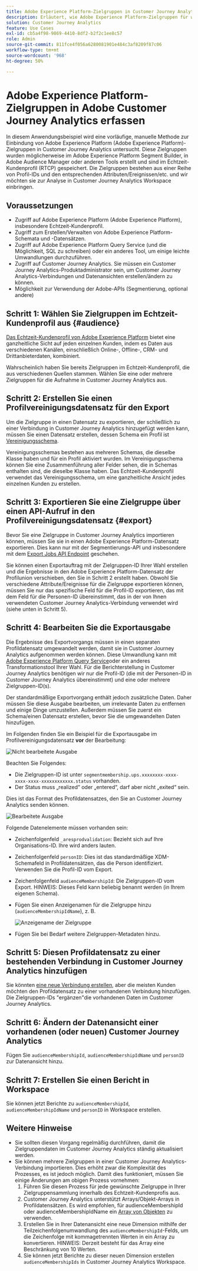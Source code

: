 ```yaml
---
title: Adobe Experience Platform-Zielgruppen in Customer Journey Analytics erfassen
description: Erläutert, wie Adobe Experience Platform-Zielgruppen für weitere Analysen in Customer Journey Analytics aufgenommen werden.
solution: Customer Journey Analytics
feature: Use Cases
exl-id: cb5a4f98-9869-4410-8df2-b2f2c1ee8c57
role: Admin
source-git-commit: 811fce4f056a6280081901e484c3af8209f87c06
workflow-type: tm+mt
source-wordcount: '968'
ht-degree: 50%

---
```


# Adobe Experience Platform-Zielgruppen in Adobe Customer Journey Analytics erfassen

In diesem Anwendungsbeispiel wird eine vorläufige, manuelle Methode zur Einbindung von Adobe Experience Platform (Adobe Experience Platform)-Zielgruppen in Customer Journey Analytics untersucht. Diese Zielgruppen wurden möglicherweise im Adobe Experience Platform Segment Builder, in Adobe Audience Manager oder anderen Tools erstellt und sind im Echtzeit-Kundenprofil (RTCP) gespeichert. Die Zielgruppen bestehen aus einer Reihe von Profil-IDs und den entsprechenden Attributen/Ereignissen/etc. und wir möchten sie zur Analyse in Customer Journey Analytics Workspace einbringen.

## Voraussetzungen

* Zugriff auf Adobe Experience Platform (Adobe Experience Platform), insbesondere Echtzeit-Kundenprofil.
* Zugriff zum Erstellen/Verwalten von Adobe Experience Platform-Schemata und -Datensätzen.
* Zugriff auf Adobe Experience Platform Query Service (und die Möglichkeit, SQL zu schreiben) oder ein anderes Tool, um einige leichte Umwandlungen durchzuführen.
* Zugriff auf Customer Journey Analytics. Sie müssen ein Customer Journey Analytics-Produktadministrator sein, um Customer Journey Analytics-Verbindungen und Datenansichten erstellen/ändern zu können.
* Möglichkeit zur Verwendung der Adobe-APIs (Segmentierung, optional andere)

## Schritt 1: Wählen Sie Zielgruppen im Echtzeit-Kundenprofil aus {#audience}

[Das Echtzeit-Kundenprofil von Adobe Experience Platform](https://experienceleague.adobe.com/docs/experience-platform/profile/home.html?lang=de) bietet eine ganzheitliche Sicht auf jeden einzelnen Kunden, indem es Daten aus verschiedenen Kanälen, einschließlich Online-, Offline-, CRM- und Drittanbieterdaten, kombiniert.

Wahrscheinlich haben Sie bereits Zielgruppen im Echtzeit-Kundenprofil, die aus verschiedenen Quellen stammen. Wählen Sie eine oder mehrere Zielgruppen für die Aufnahme in Customer Journey Analytics aus.

## Schritt 2: Erstellen Sie einen Profilvereinigungsdatensatz für den Export

Um die Zielgruppe in einen Datensatz zu exportieren, der schließlich zu einer Verbindung in Customer Journey Analytics hinzugefügt werden kann, müssen Sie einen Datensatz erstellen, dessen Schema ein Profil ist [Vereinigungsschema](https://experienceleague.adobe.com/docs/experience-platform/profile/union-schemas/union-schema.html?lang=de#understanding-union-schemas).

Vereinigungsschemas bestehen aus mehreren Schemas, die dieselbe Klasse haben und für ein Profil aktiviert wurden. Im Vereinigungsschema können Sie eine Zusammenführung aller Felder sehen, die in Schemas enthalten sind, die dieselbe Klasse haben. Das Echtzeit-Kundenprofil verwendet das Vereinigungsschema, um eine ganzheitliche Ansicht jedes einzelnen Kunden zu erstellen.

## Schritt 3: Exportieren Sie eine Zielgruppe über einen API-Aufruf in den Profilvereinigungsdatensatz  {#export}

Bevor Sie eine Zielgruppe in Customer Journey Analytics importieren können, müssen Sie sie in einen Adobe Experience Platform-Datensatz exportieren. Dies kann nur mit der Segmentierungs-API und insbesondere mit dem [Export Jobs API Endpoint](https://experienceleague.adobe.com/docs/experience-platform/segmentation/api/export-jobs.html?lang=de) geschehen.

Sie können einen Exportauftrag mit der Zielgruppen-ID Ihrer Wahl erstellen und die Ergebnisse in den Adobe Experience Platform-Datensatz der Profilunion verschieben, den Sie in Schritt 2 erstellt haben. Obwohl Sie verschiedene Attribute/Ereignisse für die Zielgruppe exportieren können, müssen Sie nur das spezifische Feld für die Profil-ID exportieren, das mit dem Feld für die Personen-ID übereinstimmt, das in der von Ihnen verwendeten Customer Journey Analytics-Verbindung verwendet wird (siehe unten in Schritt 5).

## Schritt 4: Bearbeiten Sie die Exportausgabe

Die Ergebnisse des Exportvorgangs müssen in einen separaten Profildatensatz umgewandelt werden, damit sie in Customer Journey Analytics aufgenommen werden können.  Diese Umwandlung kann mit [Adobe Experience Platform Query Service](https://experienceleague.adobe.com/docs/experience-platform/query/home.html?lang=de)oder ein anderes Transformationstool Ihrer Wahl. Für die Berichterstellung in Customer Journey Analytics benötigen wir nur die Profil-ID (die mit der Personen-ID in Customer Journey Analytics übereinstimmt) und eine oder mehrere Zielgruppen-ID(s).

Der standardmäßige Exportvorgang enthält jedoch zusätzliche Daten. Daher müssen Sie diese Ausgabe bearbeiten, um irrelevante Daten zu entfernen und einige Dinge umzustellen.  Außerdem müssen Sie zuerst ein Schema/einen Datensatz erstellen, bevor Sie die umgewandelten Daten hinzufügen.

Im Folgenden finden Sie ein Beispiel für die Exportausgabe im Profilvereinigungsdatensatz **vor** der Bearbeitung:

![Nicht bearbeitete Ausgabe](../assets/export-unedited.png)

Beachten Sie Folgendes:

* Die Zielgruppen-ID ist unter `segmentmembership.ups.xxxxxxxx-xxxx-xxxx-xxxx-xxxxxxxxxxxx.status` vorhanden.
* Der Status muss „realized“ oder „entered“, darf aber nicht „exited“ sein.

Dies ist das Format des Profildatensatzes, den Sie an Customer Journey Analytics senden können.

![Bearbeitete Ausgabe](../assets/export-edited.png)

Folgende Datenelemente müssen vorhanden sein:

* Zeichenfolgenfeld `_aresprodvalidation`: Bezieht sich auf Ihre Organisations-ID. Ihre wird anders lauten.
* Zeichenfolgenfeld `personID`: Dies ist das standardmäßige XDM-Schemafeld in Profildatensätzen, das die Person identifiziert. Verwenden Sie die Profil-ID vom Export.
* Zeichenfolgenfeld `audienceMembershipId`: Die Zielgruppen-ID vom Export. HINWEIS: Dieses Feld kann beliebig benannt werden (in Ihrem eigenen Schema).
* Fügen Sie einen Anzeigenamen für die Zielgruppe hinzu (`audienceMembershipIdName`), z. B.

  ![Anzeigename der Zielgruppe](../assets/audience-name.png)

* Fügen Sie bei Bedarf weitere Zielgruppen-Metadaten hinzu.

## Schritt 5: Diesen Profildatensatz zu einer bestehenden Verbindung in Customer Journey Analytics hinzufügen

Sie könnten [eine neue Verbindung erstellen](/help/connections/create-connection.md), aber die meisten Kunden möchten den Profildatensatz zu einer vorhandenen Verbindung hinzufügen. Die Zielgruppen-IDs &quot;ergänzen&quot;die vorhandenen Daten im Customer Journey Analytics.

## Schritt 6: Ändern der Datenansicht einer vorhandenen (oder neuen) Customer Journey Analytics

Fügen Sie `audienceMembershipId`, `audienceMembershipIdName` und `personID` zur Datenansicht hinzu.

## Schritt 7: Erstellen Sie einen Bericht in Workspace

Sie können jetzt Berichte zu `audienceMembershipId`, `audienceMembershipIdName` und `personID` in Workspace erstellen.

## Weitere Hinweise

* Sie sollten diesen Vorgang regelmäßig durchführen, damit die Zielgruppendaten im Customer Journey Analytics ständig aktualisiert werden.
* Sie können mehrere Zielgruppen in einer Customer Journey Analytics-Verbindung importieren. Dies erhöht zwar die Komplexität des Prozesses, es ist jedoch möglich. Damit dies funktioniert, müssen Sie einige Änderungen am obigen Prozess vornehmen:
   1. Führen Sie diesen Prozess für jede gewünschte Zielgruppe in Ihrer Zielgruppensammlung innerhalb des Echtzeit-Kundenprofis aus.
   1. Customer Journey Analytics unterstützt Arrays/Objekt-Arrays in Profildatensätzen. Es wird empfohlen, für audienceMembershipId oder audienceMembershipIdName ein [Array von Objekten](https://experienceleague.adobe.com/docs/analytics-platform/using/cja-usecases/complex-data/object-arrays.html?lang=de) zu verwenden.
   1. Erstellen Sie in Ihrer Datenansicht eine neue Dimension mithilfe der Teilzeichenfolgenumwandlung des `audienceMembershipId`-Felds, um die Zeichenfolge mit kommagetrennten Werten in ein Array zu konvertieren. HINWEIS: Derzeit besteht für das Array eine Beschränkung von 10 Werten.
   1. Sie können jetzt Berichte zu dieser neuen Dimension erstellen `audienceMembershipIds` in Customer Journey Analytics Workspace.
